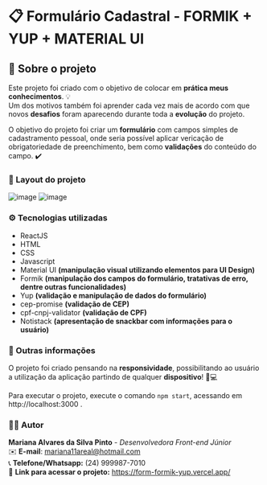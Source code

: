 # 📋 Formulário Cadastral - FORMIK + YUP + MATERIAL UI

## 📃 Sobre o projeto

Este projeto foi criado com o objetivo de colocar em **prática meus conhecimentos**. 💡 </br> Um dos motivos também foi aprender cada vez mais de acordo com que novos **desafios** foram aparecendo durante toda a **evolução** do projeto.

O objetivo do projeto foi criar um **formulário** com campos simples de cadastramento pessoal, onde seria possível aplicar vericação de obrigatoriedade de preenchimento, bem como **validações** do conteúdo do campo. ✔️

### 🌟 Layout do projeto

![image](https://user-images.githubusercontent.com/56731050/156681261-29fdf1b9-1278-49c3-ac85-f6d476003892.png)
![image](https://user-images.githubusercontent.com/56731050/156681508-aa2e0c45-365c-4071-ab43-2e2ed4c5c03d.png)

### ⚙️ Tecnologias utilizadas

- ReactJS
- HTML
- CSS
- Javascript
- Material UI **(manipulação visual utilizando elementos para UI Design)**
- Formik **(manipulação dos campos do formulário, tratativas de erro, dentre outras funcionalidades)**
- Yup **(validação e manipulação de dados do formulário)**
- cep-promise **(validação de CEP)**
- cpf-cnpj-validator **(validação de CPF)**
- Notistack **(apresentação de snackbar com informações para o usuário)**

### 🔎 Outras informações

O projeto foi criado pensando na **responsividade**, possibilitando ao usuário a utilização da aplicação partindo de qualquer **dispositivo**! 📱💻

Para executar o projeto, execute o comando `npm start`, acessando em http://localhost:3000 .

### 🙋‍♀️ Autor

**Mariana Alvares da Silva Pinto** - _Desenvolvedora Front-end Júnior_ </br>
✉️ **E-mail**: mariana11areal@hotmail.com </br>
📞 **Telefone/Whatsapp:** (24) 999987-7010 </br>
📌 **Link para acessar o projeto:** https://form-formik-yup.vercel.app/


